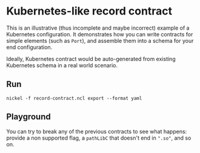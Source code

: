 # Kubernetes-like record contract

This is an illustrative (thus incomplete and maybe incorrect) example of a
Kubernetes configuration. It demonstrates how you can write contracts for simple
elements (such as `Port`), and assemble them into a schema for your end
configuration.

Ideally, Kubernetes contract would be auto-generated from existing Kubernetes
schema in a real world scenario.

## Run

```console
nickel -f record-contract.ncl export --format yaml
```

## Playground

You can try to break any of the previous contracts to see what happens: provide
a non supported flag, a `pathLibC` that doesn't end in `".so"`, and so on.
